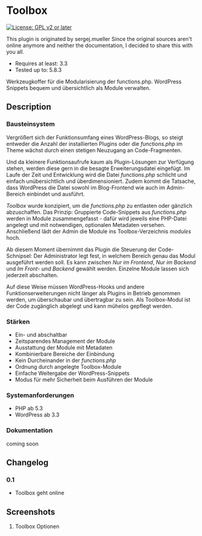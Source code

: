# Toolbox

[![License: GPL v2 or later](https://img.shields.io/badge/License-GPLv2_or_later-blue.svg)](https://www.gnu.org/licenses/gpl-2.0)

This plugin is originated by sergej.mueller
Since the original sources aren't online anymore and neither the documentation, I decided to share this with you all.

-   Requires at least: 3.3
-   Tested up to: 5.8.3

Werkzeugkoffer für die Modularisierung der functions.php. WordPress Snippets bequem und übersichtlich als Module verwalten.

## Description

### Bausteinsystem

Vergrößert sich der Funktionsumfang eines WordPress-Blogs, so steigt entweder die Anzahl der installierten Plugins oder die _functions.php_ im Theme wächst durch einen stetigen Neuzugang an Code-Fragmenten.

Und da kleinere Funktionsaufrufe kaum als Plugin-Lösungen zur Verfügung stehen, werden diese gern in die besagte Erweiterungsdatei eingefügt. Im Laufe der Zeit und Entwicklung wird die Datei _functions.php_ schlicht und einfach unübersichtlich und überdimensioniert. Zudem kommt die Tatsache, dass WordPress die Datei sowohl im Blog-Frontend wie auch im Admin-Bereich einbindet und ausführt.

_Toolbox_ wurde konzipiert, um die _functions.php_ zu entlasten oder gänzlich abzuschaffen. Das Prinzip: Gruppierte Code-Snippets aus _functions.php_ werden in Module zusammengefasst - dafür wird jeweils eine PHP-Datei angelegt und mit notwendigen, optionalen Metadaten versehen. Anschließend lädt der Admin die Module ins Toolbox-Verzeichnis _modules_ hoch.

Ab diesem Moment übernimmt das Plugin die Steuerung der Code-Schnipsel: Der Administrator legt fest, in welchem Bereich genau das Modul ausgeführt werden soll. Es kann zwischen _Nur im Frontend_, _Nur im Backend_ und _Im Front- und Backend_ gewählt werden. Einzelne Module lassen sich jederzeit abschalten.

Auf diese Weise müssen WordPress-Hooks und andere Funktionserweiterungen nicht länger als Plugins in Betrieb genommen werden, um überschaubar und übertragbar zu sein. Als Toolbox-Modul ist der Code zugänglich abgelegt und kann mühelos gepflegt werden.

### Stärken

-   Ein- und abschaltbar
-   Zeitsparendes Management der Module
-   Ausstattung der Module mit Metadaten
-   Kombinierbare Bereiche der Einbindung
-   Kein Durcheinander in der _functions.php_
-   Ordnung durch angelegte Toolbox-Module
-   Einfache Weitergabe der WordPress-Snippets
-   Modus für mehr Sicherheit beim Ausführen der Module

### Systemanforderungen

-   PHP ab 5.3
-   WordPress ab 3.3

### Dokumentation

coming soon

## Changelog

### 0.1

-   Toolbox geht online

## Screenshots

1. Toolbox Optionen
